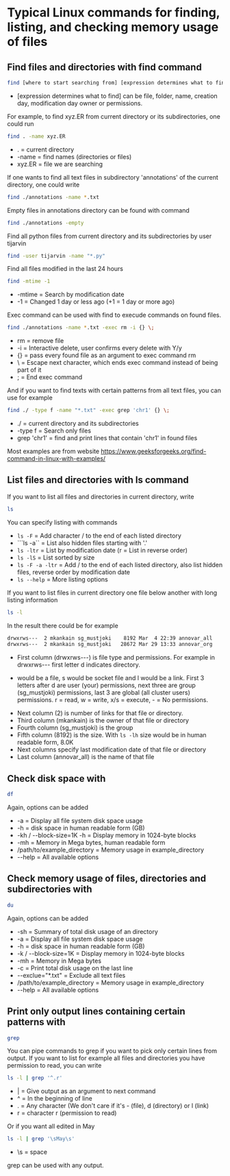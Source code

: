 # Typical Linux commands for finding, listing, and checking memory usage of files

## Find files and directories with find command
```bash
find [where to start searching from] [expression determines what to find] [-options] [what to find]
```
* [expression determines what to find] can be file, folder, name, creation day, modification day owner or permissions.

For example, to find xyz.ER from current directory or its subdirectories, one could run 
```bash
find . -name xyz.ER
```
* . = current directory
* -name = find names (directories or files)
* xyz.ER = file we are searching

If one wants to find all text files in subdirectory 'annotations' of the current directory, one could write
```bash
find ./annotations -name *.txt
```

Empty files in annotations directory can be found with command
```bash
find ./annotations -empty
```

Find all python files from current directory and its subdirectories by user tijarvin
```bash
find -user tijarvin -name "*.py"
```

Find all files modified in the last 24 hours

```bash
find -mtime -1
```
* -mtime = Search by modification date
* -1 = Changed 1 day or less ago (+1 = 1 day or more ago)

Exec command can be used with find to execude commands on found files. 
```bash
find ./annotations -name *.txt -exec rm -i {} \;
```
* rm = remove file
* -i = Interactive delete, user confirms every delete with Y/y
* {} = pass every found file as an argument to exec command rm
* \ = Escape next character, which ends exec command instead of being part of it
* ; = End exec command

And if you want to find texts with certain patterns from all text files, you can use for example
```bash
find ./ -type f -name "*.txt" -exec grep 'chr1' {} \;
```
* ./ = current directory and its subdirectories
* -type f = Search only files
* grep 'chr1' = find and print lines that contain 'chr1' in found files

Most examples are from website https://www.geeksforgeeks.org/find-command-in-linux-with-examples/


## List files and directories with ls command

If you want to list all files and directories in current directory, write
```bash
ls
```

You can specify listing with commands
* ```ls -F``` = Add character / to the end of each listed directory
* ```ls -a`` = List also hidden files starting with '.'
* ```ls -ltr``` = List by modification date (r = List in reverse order)
* ```ls -lS``` = List sorted by size
* ```ls -F -a -ltr``` = Add / to the end of each listed directory, also list hidden files, reverse order by modification date
* ```ls --help``` = More listing options

If you want to list files in current directory one file below another with long listing information
```bash
ls -l
```

In the result there could be for example
```bash
drwxrws---  2 mkankain sg_mustjoki    8192 Mar  4 22:39 annovar_all
drwxrws---  2 mkankain sg_mustjoki   28672 Mar 29 13:33 annovar_org
```

* First column (drwxrws---) is file type and permissions. For example in drwxrws--- first letter d indicates directory.
- would be a file, s would be socket file and l would be a link. First 3 letters after d are user (your) permissions,
next three are group (sg_mustjoki) permissions, last 3 are global (all cluster users) permissions. r = read, w = write,
x/s = execute, - = No permissions.
* Next column (2) is number of links for that file or directory.
* Third column (mkankain) is the owner of that file or directory
* Fourth column (sg_mustjoki) is the group
* Fifth column (8192) is the size. With ```ls -lh``` size would be in human readable form, 8.0K
* Next columns specify last modification date of that file or directory
* Last column (annovar_all) is the name of that file

## Check disk space with
```bash
df
```

Again, options can be added
* -a = Display all file system disk space usage
* -h = disk space in human readable form (GB)
* -kh / --block-size=1K -h = Display memory in 1024-byte blocks
* -mh = Memory in Mega bytes, human readable form
* /path/to/example_directory = Memory usage in example_directory
* --help = All available options


## Check memory usage of files, directories and subdirectories with
```bash
du
```
Again, options can be added
* -sh = Summary of total disk usage of an directory
* -a = Display all file system disk space usage
* -h = disk space in human readable form (GB)
* -k / --block-size=1K = Display memory in 1024-byte blocks
* -mh = Memory in Mega bytes
* -c = Print total disk usage on the last line
* --exclue="*.txt" = Exclude all text files
* /path/to/example_directory = Memory usage in example_directory
* --help = All available options

## Print only output lines containing certain patterns with
```bash
grep
```
You can pipe commands to grep if you want to pick only certain lines from output. If you want to list for example all files and directories you have permission to read, you can write
```bash
ls -l | grep '^.r'
```
* | = Give output as an argument to next command
* ^ = In the beginning of line
* . = Any character (We don't care if it's - (file), d (directory) or l (link)
* r = character r (permission to read)

Or if you want all edited in May
```bash
ls -l | grep '\sMay\s'
```
* \s = space

grep can be used with any output.
